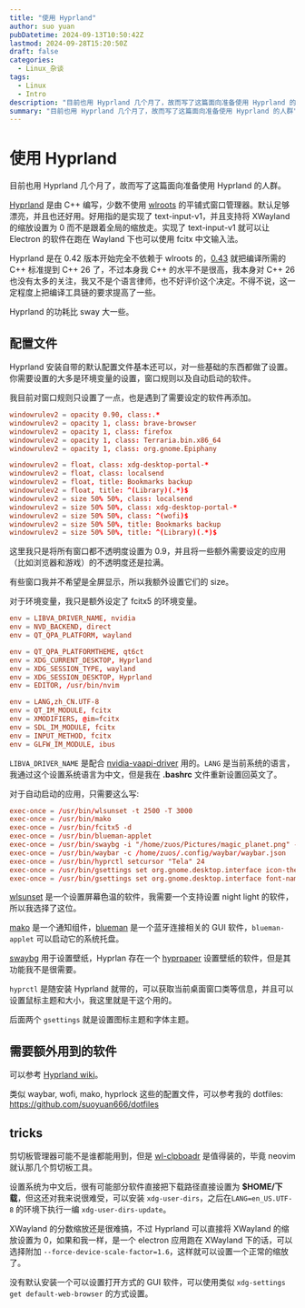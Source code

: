 ```yaml
---
title: "使用 Hyprland"
author: suo yuan
pubDatetime: 2024-09-13T10:50:42Z
lastmod: 2024-09-28T15:20:50Z
draft: false
categories:
  - Linux_杂谈
tags:
  - Linux
  - Intro
description: "目前也用 Hyprland 几个月了，故而写了这篇面向准备使用 Hyprland 的人群"
summary: "目前也用 Hyprland 几个月了，故而写了这篇面向准备使用 Hyprland 的人群"
---
```


# 使用 Hyprland

目前也用 Hyprland 几个月了，故而写了这篇面向准备使用 Hyprland 的人群。

[Hyprland](https://github.com/hyprwm/Hyprland) 是由 C++ 编写，少数不使用 [wlroots](https://gitlab.freedesktop.org/wlroots/wlroots) 的平铺式窗口管理器。默认足够漂亮，并且也还好用。好用指的是实现了 text-input-v1，并且支持将 XWayland 的缩放设置为 0 而不是跟着全局的缩放走。实现了 text-input-v1 就可以让 Electron 的软件在跑在 Wayland 下也可以使用 fcitx 中文输入法。

Hyprland 是在 0.42 版本开始完全不依赖于 wlroots 的，[0.43](https://github.com/hyprwm/Hyprland/releases/tag/v0.43.0) 就把编译所需的 C++ 标准提到 C++ 26 了，不过本身我 C++ 的水平不是很高，我本身对 C++ 26 也没有太多的关注，我又不是个语言律师，也不好评价这个决定。不得不说，这一定程度上把编译工具链的要求提高了一些。

Hyprland 的功耗比 sway 大一些。

## 配置文件

Hyprland 安装自带的默认配置文件基本还可以，对一些基础的东西都做了设置。你需要设置的大多是环境变量的设置，窗口规则以及自动启动的软件。

我目前对窗口规则只设置了一点，也是遇到了需要设定的软件再添加。

```conf
windowrulev2 = opacity 0.90, class:.*
windowrulev2 = opacity 1, class: brave-browser
windowrulev2 = opacity 1, class: firefox
windowrulev2 = opacity 1, class: Terraria.bin.x86_64
windowrulev2 = opacity 1, class: org.gnome.Epiphany

windowrulev2 = float, class: xdg-desktop-portal-*
windowrulev2 = float, class: localsend
windowrulev2 = float, title: Bookmarks backup
windowrulev2 = float, title: ^(Library)(.*)$
windowrulev2 = size 50% 50%, class: localsend
windowrulev2 = size 50% 50%, class: xdg-desktop-portal-*
windowrulev2 = size 50% 50%, class: ^(wofi)$
windowrulev2 = size 50% 50%, title: Bookmarks backup
windowrulev2 = size 50% 50%, title: ^(Library)(.*)$
```

这里我只是将所有窗口都不透明度设置为 0.9，并且将一些额外需要设定的应用（比如浏览器和游戏）的不透明度还是拉满。

有些窗口我并不希望是全屏显示，所以我额外设置它们的 size。

对于环境变量，我只是额外设定了 fcitx5 的环境变量。

```conf
env = LIBVA_DRIVER_NAME, nvidia
env = NVD_BACKEND, direct
env = QT_QPA_PLATFORM, wayland

env = QT_QPA_PLATFORMTHEME, qt6ct
env = XDG_CURRENT_DESKTOP, Hyprland
env = XDG_SESSION_TYPE, wayland
env = XDG_SESSION_DESKTOP, Hyprland
env = EDITOR, /usr/bin/nvim

env = LANG,zh_CN.UTF-8
env = QT_IM_MODULE, fcitx
env = XMODIFIERS, @im=fcitx
env = SDL_IM_MODULE, fcitx
env = INPUT_METHOD, fcitx
env = GLFW_IM_MODULE, ibus
```

`LIBVA_DRIVER_NAME` 是配合 [nvidia-vaapi-driver](https://github.com/elFarto/nvidia-vaapi-driver) 用的。`LANG` 是当前系统的语言，我通过这个设置系统语言为中文，但是我在 **.bashrc** 文件重新设置回英文了。

对于自动启动的应用，只需要这么写:

```conf
exec-once = /usr/bin/wlsunset -t 2500 -T 3000
exec-once = /usr/bin/mako
exec-once = /usr/bin/fcitx5 -d
exec-once = /usr/bin/blueman-applet
exec-once = /usr/bin/swaybg -i "/home/zuos/Pictures/magic_planet.png" -m fill
exec-once = /usr/bin/waybar -c /home/zuos/.config/waybar/waybar.json
exec-once = /usr/bin/hyprctl setcursor "Tela" 24
exec-once = /usr/bin/gsettings set org.gnome.desktop.interface icon-theme 'Papirus'
exec-once = /usr/bin/gsettings set org.gnome.desktop.interface font-name 'Noto Sans Mono CJK SC 12'
```

[wlsunset](https://sr.ht/~kennylevinsen/wlsunset/) 是一个设置屏幕色温的软件，我需要一个支持设置 night light 的软件，所以我选择了这位。

[mako](https://github.com/emersion/mako) 是一个通知组件，[blueman](https://github.com/blueman-project/blueman) 是一个蓝牙连接相关的 GUI 软件，`blueman-applet` 可以启动它的系统托盘。

[swaybg](https://github.com/swaywm/swaybg) 用于设置壁纸，Hyprlan 存在一个 [hyprpaper](https://github.com/hyprwm/hyprpaper) 设置壁纸的软件，但是其功能我不是很需要。

`hyprctl` 是随安装 Hyprland 就带的，可以获取当前桌面窗口类等信息，并且可以设置鼠标主题和大小，我这里就是干这个用的。

后面两个 `gsettings` 就是设置图标主题和字体主题。


## 需要额外用到的软件

可以参考 [Hyprland wiki](https://wiki.hyprland.org/Useful-Utilities/)。

类似 waybar, wofi, mako, hyprlock 这些的配置文件，可以参考我的 dotfiles: https://github.com/suoyuan666/dotfiles

## tricks

剪切板管理器可能不是谁都能用到，但是 [wl-clpboadr](https://github.com/bugaevc/wl-clipboard) 是值得装的，毕竟 neovim 就认那几个剪切板工具。

设置系统为中文后，很有可能部分软件直接把下载路径直接设置为 **$HOME/下载**，但这还对我来说很难受，可以安装 `xdg-user-dirs`，之后在`LANG=en_US.UTF-8` 的环境下执行一编 `xdg-user-dirs-update`。

XWayland 的分数缩放还是很难搞，不过 Hyprland 可以直接将 XWayland 的缩放设置为 0，如果和我一样，是一个 electron 应用跑在 XWayland 下的话，可以选择附加 `--force-device-scale-factor=1.6`，这样就可以设置一个正常的缩放了。

没有默认安装一个可以设置打开方式的 GUI 软件，可以使用类似 `xdg-settings get default-web-browser` 的方式设置。
